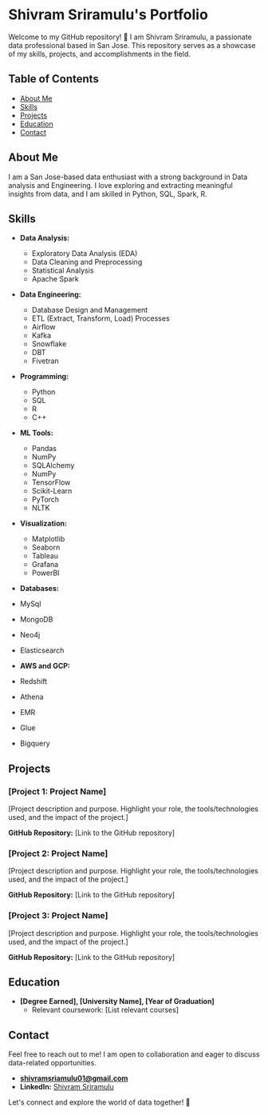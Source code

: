# Shivram Sriramulu's Portfolio

Welcome to my GitHub repository! 👋 I am Shivram Sriramulu, a passionate data professional based in San Jose. This repository serves as a showcase of my skills, projects, and accomplishments in the field.

## Table of Contents
- [About Me](#about-me)
- [Skills](#skills)
- [Projects](#projects)
- [Education](#education)
- [Contact](#contact)

## About Me

I am a San Jose-based data enthusiast with a strong background in Data analysis and Engineering. I love exploring and extracting meaningful insights from data, and I am skilled in Python, SQL, Spark, R.

## Skills

- **Data Analysis:**
  - Exploratory Data Analysis (EDA)
  - Data Cleaning and Preprocessing
  - Statistical Analysis
  - Apache Spark

- **Data Engineering:**
  - Database Design and Management
  - ETL (Extract, Transform, Load) Processes
  - Airflow
  - Kafka
  - Snowflake
  - DBT
  - Fivetran
    
- **Programming:**
  - Python
  - SQL
  - R
  - C++

- **ML Tools:**
  - Pandas
  - NumPy
  - SQLAlchemy
  - NumPy
  - TensorFlow
  - Scikit-Learn
  - PyTorch
  -  NLTK

- **Visualization:**
  - Matplotlib
  - Seaborn
  - Tableau
  - Grafana
  - PowerBI
  
- **Databases:**
- MySql
- MongoDB
- Neo4j
- Elasticsearch

- **AWS and GCP:**
- Redshift
- Athena
- EMR
- Glue
- Bigquery
  

  

## Projects

### [Project 1: Project Name]

[Project description and purpose. Highlight your role, the tools/technologies used, and the impact of the project.]

**GitHub Repository:** [Link to the GitHub repository]

### [Project 2: Project Name]

[Project description and purpose. Highlight your role, the tools/technologies used, and the impact of the project.]

**GitHub Repository:** [Link to the GitHub repository]

### [Project 3: Project Name]

[Project description and purpose. Highlight your role, the tools/technologies used, and the impact of the project.]

**GitHub Repository:** [Link to the GitHub repository]

## Education

- **[Degree Earned], [University Name], [Year of Graduation]**
  - Relevant coursework: [List relevant courses]

## Contact

Feel free to reach out to me! I am open to collaboration and eager to discuss data-related opportunities.

- **shivramsriamulu01@gmail.com**
- **LinkedIn:** [Shivram Sriramulu](https://www.linkedin.com/in/shivram-sriramulu-86a9b1264/)


Let's connect and explore the world of data together! 🚀
